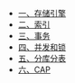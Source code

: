<!-- TOC -->
- [一、存储引擎](#一存储引擎)
- [二、索引](#二索引)
- [三、事务](#三事务)
- [四、并发和锁](#四并发和锁)
- [五、分库分表](#五分库分表)
- [六、CAP](#六CAP)
<!-- TOC -->
